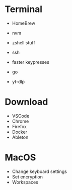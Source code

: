 # Terminal

* HomeBrew
* nvm
* zshell stuff
* ssh
* faster keypresses

* go
* yt-dlp

# Download

* VSCode
* Chrome
* Firefox
* Docker
* Ableton

# MacOS

* Change keyboard settings
* Set encryption
* Workspaces
